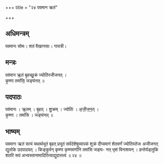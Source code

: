 +++
title = "२४ पवमान ऋतं"

+++
## अधिमन्त्रम्
पवमानः सोमः। शतं वैखानसाः। गायत्री।

## मन्त्रः
पव॑मान ऋ॒तं बृ॒हच्छु॒क्रं ज्योति॑रजीजनत् ।  
कृ॒ष्णा तमां॑सि॒ जङ्घ॑नत् ॥

## पदपाठः
पव॑मानः । ऋ॒तम् । बृ॒हत् । शु॒क्रम् । ज्योतिः॑ । अ॒जी॒ज॒न॒त् ।  
कृ॒ष्णा । तमां॑सि । जङ्घ॑नत् ॥

## भाष्यम्
पवमानः ऋतं सत्यं यथार्थभूतं बृहत् प्रभूतं सर्वदेशेषुव्यापकं शुक्रं दीप्यमानं शेतवर्णं ज्योतिस्तेजः अजीजनत् द्युलोके उदपादयत् । किङ्कुर्वन् कृष्णा कृष्णवर्णानि तमांसि जङ्घ- नत् भृशं विनाशयन् । हन्तेर्यङ्लुकि शतरि रूपं अभ्यस्तानामादिरित्याद्युदात्तत्वं ॥ २४ ॥
